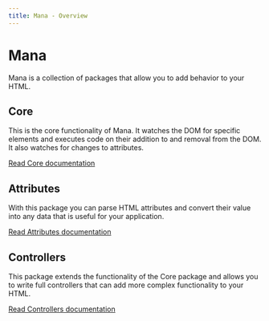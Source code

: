 ```yaml
---
title: Mana - Overview
---
```


# Mana

Mana is a collection of packages that allow you to add behavior to your HTML.

## Core

This is the core functionality of Mana. It watches the DOM for specific elements and executes code on their addition to and removal from the DOM. It also watches for changes to attributes.

[Read Core documentation](/docs/core/)

## Attributes

With this package you can parse HTML attributes and convert their value into any data that is useful for your application.

[Read Attributes documentation](/docs/attributes/)

## Controllers

This package extends the functionality of the Core package and allows you to write full controllers that can add more complex functionality to your HTML.

[Read Controllers documentation](/docs/controllers/)
